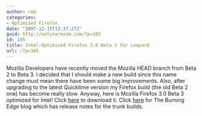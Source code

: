 ```yaml
---
author: rob
categories:
- Optimized Firefox
date: "2007-12-15T12:37:27Z"
guid: http://eatyourexam.com/?p=105
id: 105
title: Intel-Optimized Firefox 3.0 Beta 3 for Leopard
url: /?p=105
---
```

Mozilla Developers have recently moved the Mozilla HEAD branch from Beta 2 to Beta 3. I decided that I should make a new build since this name change must mean there have been some big improvements. Also, after upgrading to the latest Quicktime version my Firefox build (the old Beta 2 one) has become really slow. Anyway, here is Mozilla Firefox 3.0 Beta 3 optimized for Intel! Click [here](http://eatyourexam.com/my-files/ff-opt/firefox-3.0b3pre.en-US.mac.dmg "Intel-Optimized Firefox 3.0 Beta 3 Download") to download it. Click <a title="The Burning Edge Blog Archive 12/10/07" target="_blank" href="http://www.squarefree.com/burningedge/2007/12/10/2007-12-10-trunk-builds/">here</a> for The Burning Edge blog which has release notes for the trunk builds.